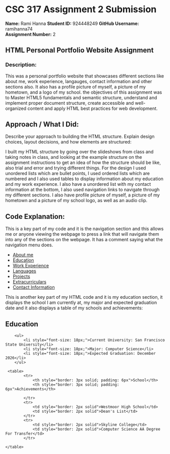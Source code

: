 # CSC 317 Assignment 2 Submission

**Name:** Rami Hanna
**Student ID:** 924448249 
**GitHub Username:** ramihanna74  
**Assignment Number:** 2  


##  HTML Personal Portfolio Website Assignment

### Description:
This was a personal portfolio website that showcases different sections like about me, work experience, langauges, contact information and other sections also. It also has a profile picture of myself, a picture of my hometown, and a logo of my school. the objectives of this assignment was to Master HTML5 fundamentals and semantic structure, understand and implement proper document structure, create accessible and well-organized content and apply HTML best practices for web development.


## Approach / What I Did:
Describe your approach to building the HTML structure. Explain design choices, layout decisions, and how elements are structured:

I built my HTML structure by going over the slideshows from class and taking notes in class, and looking at the example structure on the assignment instructions to get an idea of how the structure should be like, also trial and error and trying different things. For the design I used unordered lists which are bullet points, I used ordered lists which are numbered and I also used tables to display information about my education and my work experience. I also have a unordered list with my contact information at the bottom, I also used navigation links to navigate through my different sections. I also have profile picture of myself, a picture of my hometown and a picture of my school logo, as well as an audio clip.




## Code Explanation:
This is a key part of my code and it is the navigation section and this allows me or anyone viewing the webpage to press a link that will navigate them into any of the sections on the webpage. It has a comment saying what the navigation menu does.
<!-- Navigation menu for quick access to page sections -->
<nav>
    <ul>
        <li><a href="#AboutMe">About me</a></li>
        <li><a href="#Education">Education</a></li>
        <li><a href="#WorkExperience">Work Experience</a></li>
        <li><a href="#Languages">Languages</a></li>
        <li><a href="#Projects">Projects</a></li>
        <li><a href="#extracurricular">Extracurriculars</a></li>
        <li><a href="#ContactInformation">Contact Information</a></li>
    </ul>
</nav>

This is another key part of my HTML code and it is my education section, it displays the school I am currently at, my major and expected graduation date and it also displays a table of my schools and achievements:

<main>
<section>
        <h2 id="Education">Education</h2>

        <ul>
            <li style="font-size: 18px;">Current University: San Francisco State University</li>
            <li style="font-size: 18px;">Major: Computer Science</li>
            <li style="font-size: 18px;">Expected Graduation: December 2026</li>
        </ul>

<!-- Table displaying education history and achievements -->
     <table>
            <tr>
                <th style="border: 3px solid; padding: 6px">School</th>
                <th style="border: 3px solid; padding: 6px">Achievements</th>
                    
            </tr>
            <tr>
                <td style="border: 2px solid">Westmoor High School</td>
                <td style="border: 2px solid">Dean's List</td>
            </tr>
            <tr>
                <td style="border: 2px solid">Skyline College</td>
                <td style="border: 2px solid">Computer Science AA Degree For Transfer</td>
            </tr>  

    </table>
</section>